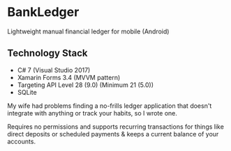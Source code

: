 # BankLedger
Lightweight manual financial ledger for mobile (Android)

## Technology Stack
* C# 7 (Visual Studio 2017)
* Xamarin Forms 3.4 (MVVM pattern)
* Targeting API Level 28 (9.0) (Minimum 21 (5.0))
* SQLite

My wife had problems finding a no-frills ledger application that doesn't integrate with anything or track your habits, so I wrote one.

Requires no permissions and supports recurring transactions for things like direct deposits or scheduled payments & keeps a current balance of your accounts.
